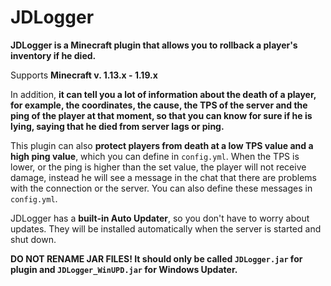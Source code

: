 # JDLogger

**JDLogger is a Minecraft plugin that allows you to rollback a player's inventory if he died.**

Supports **Minecraft v. 1.13.x - 1.19.x**

In addition, **it can tell you a lot of information about the death of a player, for example, the coordinates, the cause, the TPS of the server and the ping of the player at that moment, so that you can know for sure if he is lying, saying that he died from server lags or ping.**

This plugin can also **protect players from death at a low TPS value and a high ping value**, which you can define in `config.yml`. When the TPS is lower, or the ping is higher than the set value, the player will not receive damage, instead he will see a message in the chat that there are problems with the connection or the server. You can also define these messages in `config.yml`.

JDLogger has a **built-in Auto Updater**, so you don't have to worry about updates. They will be installed automatically when the server is started and shut down.

**DO NOT RENAME JAR FILES! It should only be called `JDLogger.jar` for plugin and `JDLogger_WinUPD.jar` for Windows Updater.**
